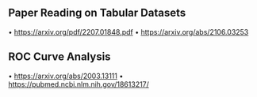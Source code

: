## Paper Reading on Tabular Datasets
• https://arxiv.org/pdf/2207.01848.pdf
• https://arxiv.org/abs/2106.03253

## ROC Curve Analysis
• https://arxiv.org/abs/2003.13111
• https://pubmed.ncbi.nlm.nih.gov/18613217/
